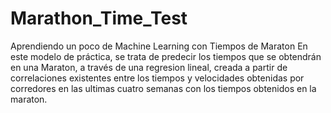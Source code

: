 # Marathon_Time_Test
Aprendiendo un poco de Machine Learning con Tiempos de Maraton
En este modelo de práctica, se trata de predecir los tiempos que se obtendrán en una Maraton, a través de una regresion lineal, creada a partir de correlaciones existentes entre los tiempos y velocidades obtenidas por corredores en las ultimas cuatro semanas con los tiempos obtenidos en la maraton.

